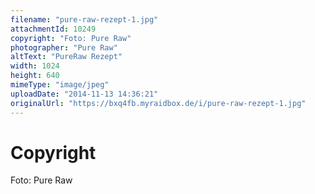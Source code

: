 ```yaml
---
filename: "pure-raw-rezept-1.jpg"
attachmentId: 10249
copyright: "Foto: Pure Raw"
photographer: "Pure Raw"
altText: "PureRaw Rezept"
width: 1024
height: 640
mimeType: "image/jpeg"
uploadDate: "2014-11-13 14:36:21"
originalUrl: "https://bxq4fb.myraidbox.de/i/pure-raw-rezept-1.jpg"
---
```


# Copyright

Foto: Pure Raw

